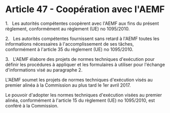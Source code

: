 # Article 47 - Coopération avec l'AEMF


1.   Les autorités compétentes coopèrent avec l'AEMF aux fins du présent règlement, conformément au règlement (UE) no 1095/2010.

2.   Les autorités compétentes fournissent sans retard à l'AEMF toutes les informations nécessaires à l'accomplissement de ses tâches, conformément à l'article 35 du règlement (UE) no 1095/2010.

3.   L'AEMF élabore des projets de normes techniques d'exécution pour définir les procédures à appliquer et les formulaires à utiliser pour l'échange d'informations visé au paragraphe 2.

L'AEMF soumet les projets de normes techniques d'exécution visés au premier alinéa à la Commission au plus tard le 1er avril 2017.

Le pouvoir d'adopter les normes techniques d'exécution visées au premier alinéa, conformément à l'article 15 du règlement (UE) no 1095/2010, est conféré à la Commission.

